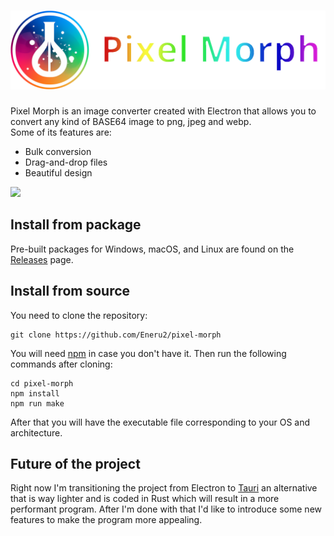 <h1 align="center">
  <img src="https://github.com/Eneru2/pixel-morph/blob/main/pixel_morph_logo.png" alt="Pixel Morph">
</h1>

Pixel Morph is an image converter created with Electron that allows you to convert any kind of BASE64 image to png, jpeg and webp.<br> 
Some of its features are:

- Bulk conversion
- Drag-and-drop files
- Beautiful design

<img src="https://fiverr-res.cloudinary.com/images/q_auto,f_auto/gigs/323177892/original/3847d47013299cce4970a6c881067a248f008ba4/create-a-cross-platform-desktop-application-for-you.png">

Install from package
-------------------
Pre-built packages for Windows, macOS, and Linux are found on the
[Releases](https://github.com/Eneru2/pixel-morph/releases/) page.

Install from source
-------------------
You need to clone the repository:
  ```
  git clone https://github.com/Eneru2/pixel-morph
  ```
You will need [npm](https://nodejs.org/en/download) in case you don't have it. 
Then run the following commands after cloning:
  ```
  cd pixel-morph
  npm install
  npm run make
  ```
After that you will have the executable file corresponding to your OS and architecture.

Future of the project
--------------------
Right now I'm transitioning the project from Electron to [Tauri](https://tauri.app/) an alternative that is way lighter and is coded in Rust which will result in a more performant program. After I'm done with that I'd like to introduce some new features to make the program more appealing.
